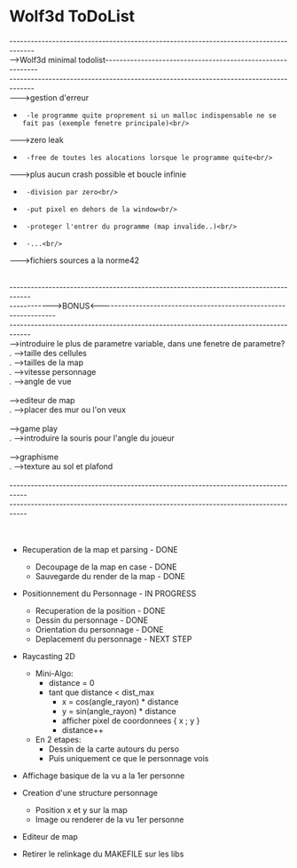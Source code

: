 # Wolf3d ToDoList<br/>
-------------------------------------------------------------------------------------<br/>
-->Wolf3d minimal todolist-----------------------------------------------------------<br/>
-------------------------------------------------------------------------------------<br/>
--->gestion d'erreur<br/>
-      -le programme quite proprement si un malloc indispensable ne se fait pas (exemple fenetre principale)<br/>
--->zero leak<br/>
-      -free de toutes les alocations lorsque le programme quite<br/>
--->plus aucun crash possible et boucle infinie<br/>
-      -division par zero<br/>
-      -put pixel en dehors de la window<br/>
-      -proteger l'entrer du programme (map invalide..)<br/>
-      -...<br/>
--->fichiers sources a la norme42<br/>
  <br/>
  
  
  
  
  
  
  
  
  
  
  
  
  
  
  
  
  
------------------------------------------------------------------------------------<br/>
------------>BONUS<-----------------------------------------------------------------<br/>
------------------------------------------------------------------------------------<br/>
-->introduire le plus de parametre variable, dans une fenetre de parametre?<br/>
.        -->taille des cellules<br/>
.        -->tailles de la map<br/>
.        -->vitesse personnage<br/>
.        -->angle de vue<br/>
        <br/>
-->editeur de map<br/>
.      -->placer des mur ou l'on veux<br/>
      <br/>
-->game play<br/>
.      -->introduire la souris pour l'angle du joueur<br/>
  <br/>
-->graphisme<br/>
.      -->texture au sol et plafond<br/>
<br/>
-----------------------------------------------------------------------------------<br/>
-----------------------------------------------------------------------------------<br/>
<br/>
<br/>
- Recuperation de la map et parsing - DONE
  - Decoupage de la map en case - DONE
  - Sauvegarde du render de la map - DONE

- Positionnement du Personnage - IN PROGRESS
  - Recuperation de la position - DONE
  - Dessin du personnage - DONE
  - Orientation du personnage - DONE
  - Deplacement du personnage - NEXT STEP

- Raycasting 2D
  - Mini-Algo:
    - distance = 0
    - tant que distance < dist_max
      - x = cos(angle_rayon) * distance
      - y = sin(angle_rayon) * distance
      - afficher pixel de coordonnees { x ; y }
      - distance++
  - En 2 etapes:
    - Dessin de la carte autours du perso
    - Puis uniquement ce que le personnage vois

- Affichage basique de la vu a la 1er personne

- Creation d'une structure personnage
  - Position x et y sur la map
  - Image ou renderer de la vu 1er personne

- Editeur de map

- Retirer le relinkage du MAKEFILE sur les libs

